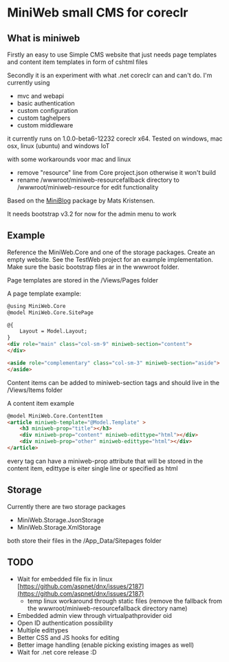 # MiniWeb small CMS for coreclr

## What is miniweb
Firstly an easy to use Simple CMS website that just needs page templates and content item templates in form of cshtml files

Secondly it is an experiment with what .net coreclr can and can't do. I'm currently using
* mvc and webapi
* basic authentication
* custom configuration
* custom taghelpers
* custom middleware

it currently runs on 1.0.0-beta6-12232 coreclr x64.
Tested on windows, mac osx, linux (ubuntu) and windows IoT  

with some workarounds voor mac and linux 
* remove "resource" line from Core project.json otherwise it won't build
* rename /wwwroot/miniweb-resourcefallback directory to /wwwroot/miniweb-resource for edit functionality 

Based on the [MiniBlog](https://github.com/madskristensen/miniblog) package by Mats Kristensen.

It needs bootstrap v3.2 for now for the admin menu to work

## Example
Reference the MiniWeb.Core and one of the storage packages. Create an empty website. See the TestWeb project for an example implementation. Make sure the basic bootstrap files ar in the wwwroot folder.

Page templates are stored in the /Views/Pages folder

A page template example:
```HTML
@using MiniWeb.Core
@model MiniWeb.Core.SitePage

@{
	Layout = Model.Layout;
}
<div role="main" class="col-sm-9" miniweb-section="content">
</div>

<aside role="complementary" class="col-sm-3" miniweb-section="aside">
</aside>
```

Content items can be added to miniweb-section tags and should live in the /Views/Items folder

A content item example
```HTML
@model MiniWeb.Core.ContentItem
<article miniweb-template="@Model.Template" >
	<h3 miniweb-prop="title"></h3>
	<div miniweb-prop="content" miniweb-edittype="html"></div>
	<div miniweb-prop="other" miniweb-edittype="html"></div>
</article>
```
every tag can have a miniweb-prop attribute that will be stored in the content item, edittype is eiter single line or specified as html

## Storage
Currently there are two storage packages
* MiniWeb.Storage.JsonStorage
* MiniWeb.Storage.XmlStorage

both store their files in the /App_Data/Sitepages folder

## TODO
* Wait for embedded file fix in linux [https://github.com/aspnet/dnx/issues/2187](https://github.com/aspnet/dnx/issues/2187)
	* temp linux workaround through static files (remove the fallback from the wwwroot/miniweb-resourcefallback directory name)
* Embedded admin view through virtualpathprovider oid
* Open ID authentication possibility
* Multiple edittypes
* Better CSS and JS hooks for editing
* Better image handling (enable picking existing images as well)
* Wait for .net core release :D


